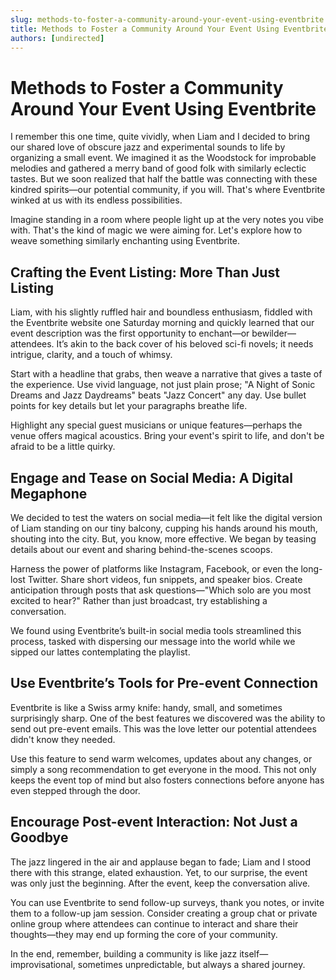 ```yaml
---
slug: methods-to-foster-a-community-around-your-event-using-eventbrite
title: Methods to Foster a Community Around Your Event Using Eventbrite
authors: [undirected]
---
```


# Methods to Foster a Community Around Your Event Using Eventbrite

I remember this one time, quite vividly, when Liam and I decided to bring our shared love of obscure jazz and experimental sounds to life by organizing a small event. We imagined it as the Woodstock for improbable melodies and gathered a merry band of good folk with similarly eclectic tastes. But we soon realized that half the battle was connecting with these kindred spirits—our potential community, if you will. That's where Eventbrite winked at us with its endless possibilities.

Imagine standing in a room where people light up at the very notes you vibe with. That's the kind of magic we were aiming for. Let's explore how to weave something similarly enchanting using Eventbrite.

## Crafting the Event Listing: More Than Just Listing

Liam, with his slightly ruffled hair and boundless enthusiasm, fiddled with the Eventbrite website one Saturday morning and quickly learned that our event description was the first opportunity to enchant—or bewilder—attendees. It’s akin to the back cover of his beloved sci-fi novels; it needs intrigue, clarity, and a touch of whimsy. 

Start with a headline that grabs, then weave a narrative that gives a taste of the experience. Use vivid language, not just plain prose; "A Night of Sonic Dreams and Jazz Daydreams" beats "Jazz Concert" any day. Use bullet points for key details but let your paragraphs breathe life.

Highlight any special guest musicians or unique features—perhaps the venue offers magical acoustics. Bring your event's spirit to life, and don't be afraid to be a little quirky.

## Engage and Tease on Social Media: A Digital Megaphone

We decided to test the waters on social media—it felt like the digital version of Liam standing on our tiny balcony, cupping his hands around his mouth, shouting into the city. But, you know, more effective. We began by teasing details about our event and sharing behind-the-scenes scoops.

Harness the power of platforms like Instagram, Facebook, or even the long-lost Twitter. Share short videos, fun snippets, and speaker bios. Create anticipation through posts that ask questions—"Which solo are you most excited to hear?" Rather than just broadcast, try establishing a conversation.

We found using Eventbrite’s built-in social media tools streamlined this process, tasked with dispersing our message into the world while we sipped our lattes contemplating the playlist.

## Use Eventbrite’s Tools for Pre-event Connection

Eventbrite is like a Swiss army knife: handy, small, and sometimes surprisingly sharp. One of the best features we discovered was the ability to send out pre-event emails. This was the love letter our potential attendees didn't know they needed. 

Use this feature to send warm welcomes, updates about any changes, or simply a song recommendation to get everyone in the mood. This not only keeps the event top of mind but also fosters connections before anyone has even stepped through the door.

## Encourage Post-event Interaction: Not Just a Goodbye

The jazz lingered in the air and applause began to fade; Liam and I stood there with this strange, elated exhaustion. Yet, to our surprise, the event was only just the beginning. After the event, keep the conversation alive. 

You can use Eventbrite to send follow-up surveys, thank you notes, or invite them to a follow-up jam session. Consider creating a group chat or private online group where attendees can continue to interact and share their thoughts—they may end up forming the core of your community.

In the end, remember, building a community is like jazz itself—improvisational, sometimes unpredictable, but always a shared journey.